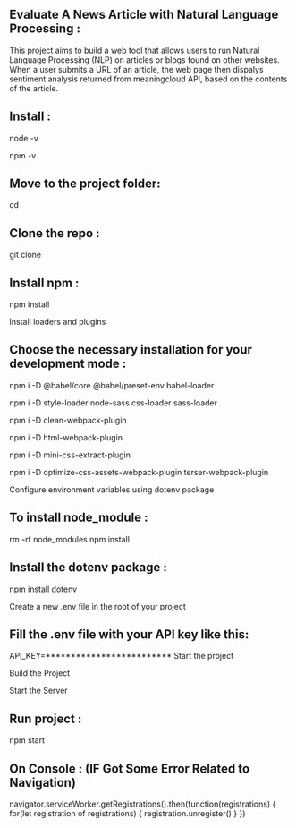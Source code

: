 Evaluate A News Article with Natural Language Processing :
-----------------------------------------------------------

This project aims to build a web tool that allows users to run Natural Language Processing (NLP) on articles or blogs found on other websites. When a user submits a URL of an article, the web page then dispalys sentiment analysis returned from meaningcloud API, based on the contents of the article.

Install :
-----------

node -v

npm -v

Move to the project folder:
-------------------------
cd <project directory>
  
Clone the repo :
------------------  
git clone <repo>
  
Install npm :
-------------
npm install
  
Install loaders and plugins
  
  Choose the necessary installation for your development mode : 
-----------------------------------------------------------------
npm i -D @babel/core @babel/preset-env babel-loader
  
npm i -D style-loader node-sass css-loader sass-loader
  
npm i -D clean-webpack-plugin
  
npm i -D html-webpack-plugin
  
npm i -D mini-css-extract-plugin
  
npm i -D optimize-css-assets-webpack-plugin terser-webpack-plugin

Configure environment variables using dotenv package
 
To install node_module :
--------------------------
  rm -rf node_modules npm install

Install the dotenv package :
  ---------------------------------
npm install dotenv
  
Create a new .env file in the root of your project
  
Fill the .env file with your API key like this:
  ----------------------------------------------
API_KEY=*************************
Start the project

Build the Project 
  
  Start the Server
  
  
Run project :
---------------
npm start	


On Console : (IF Got Some Error Related to Navigation) 
----------------------------------------------------
  navigator.serviceWorker.getRegistrations().then(function(registrations) { for(let registration of registrations) { registration.unregister() } })
